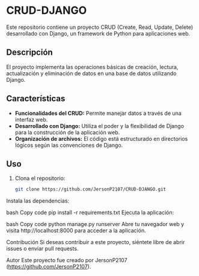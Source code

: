# CRUD-DJANGO

Este repositorio contiene un proyecto CRUD (Create, Read, Update, Delete) desarrollado con Django, un framework de Python para aplicaciones web.

## Descripción

El proyecto implementa las operaciones básicas de creación, lectura, actualización y eliminación de datos en una base de datos utilizando Django.

## Características

- **Funcionalidades del CRUD:** Permite manejar datos a través de una interfaz web.
- **Desarrollado con Django:** Utiliza el poder y la flexibilidad de Django para la construcción de la aplicación web.
- **Organización de archivos:** El código está estructurado en directorios lógicos según las convenciones de Django.

## Uso

1. Clona el repositorio:

   ```bash
   git clone https://github.com/JersonP2107/CRUD-DJANGO.git

Instala las dependencias:

bash
Copy code
pip install -r requirements.txt
Ejecuta la aplicación:

bash
Copy code
python manage.py runserver
Abre tu navegador web y visita http://localhost:8000 para acceder a la aplicación.

Contribución
Si deseas contribuir a este proyecto, siéntete libre de abrir issues o enviar pull requests.

Autor
Este proyecto fue creado por JersonP2107 (https://github.com/JersonP2107).




